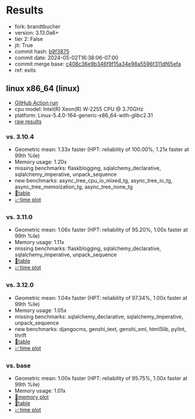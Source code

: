 # Results

- fork: brandtbucher
- version: 3.13.0a6+
- tier 2: False
- jit: True
- commit hash: [b9f3875](https://github.com/brandtbucher/cpython/commit/b9f3875)
- commit date: 2024-05-02T16:38:06-07:00
- commit merge base: [c408c36e9b346f9f15a34e98a5596f311df65efa](https://github.com/brandtbucher/cpython/commit/c408c36e9b346f9f15a34e98a5596f311df65efa)
- ref: exits

## linux x86_64 (linux)

- [GitHub Action run](https://github.com/faster-cpython/benchmarking/actions/runs/8933042107)
- cpu model: Intel(R) Xeon(R) W-2255 CPU @ 3.70GHz
- platform: Linux-5.4.0-164-generic-x86_64-with-glibc2.31
- [raw results](bm-20240502-linux-x86_64-brandtbucher-exits-3.13.0a6%2B-b9f3875.json)

### vs. 3.10.4

- Geometric mean: 1.33x faster (HPT: reliability of 100.00%, 1.21x faster at 99th %ile)
- Memory usage: 1.20x
- missing benchmarks: flaskblogging, sqlalchemy_declarative, sqlalchemy_imperative, unpack_sequence
- new benchmarks: async_tree_cpu_io_mixed_tg, async_tree_io_tg, async_tree_memoization_tg, async_tree_none_tg
- [📄table](bm-20240502-linux-x86_64-brandtbucher-exits-3.13.0a6%2B-b9f3875-vs-3.10.4.md)
- [📈time plot](bm-20240502-linux-x86_64-brandtbucher-exits-3.13.0a6%2B-b9f3875-vs-3.10.4.png)

### vs. 3.11.0

- Geometric mean: 1.06x faster (HPT: reliability of 95.20%, 1.00x faster at 99th %ile)
- Memory usage: 1.11x
- missing benchmarks: flaskblogging, sqlalchemy_declarative, sqlalchemy_imperative, unpack_sequence
- [📄table](bm-20240502-linux-x86_64-brandtbucher-exits-3.13.0a6%2B-b9f3875-vs-3.11.0.md)
- [📈time plot](bm-20240502-linux-x86_64-brandtbucher-exits-3.13.0a6%2B-b9f3875-vs-3.11.0.png)

### vs. 3.12.0

- Geometric mean: 1.04x faster (HPT: reliability of 97.34%, 1.00x faster at 99th %ile)
- Memory usage: 1.05x
- missing benchmarks: sqlalchemy_declarative, sqlalchemy_imperative, unpack_sequence
- new benchmarks: djangocms, genshi_text, genshi_xml, html5lib, pylint, thrift
- [📄table](bm-20240502-linux-x86_64-brandtbucher-exits-3.13.0a6%2B-b9f3875-vs-3.12.0.md)
- [📈time plot](bm-20240502-linux-x86_64-brandtbucher-exits-3.13.0a6%2B-b9f3875-vs-3.12.0.png)

### vs. base

- Geometric mean: 1.00x faster (HPT: reliability of 95.75%, 1.00x faster at 99th %ile)
- Memory usage: 1.01x
- [🧠memory plot](bm-20240502-linux-x86_64-brandtbucher-exits-3.13.0a6%2B-b9f3875-vs-base-mem.png)
- [📄table](bm-20240502-linux-x86_64-brandtbucher-exits-3.13.0a6%2B-b9f3875-vs-base.md)
- [📈time plot](bm-20240502-linux-x86_64-brandtbucher-exits-3.13.0a6%2B-b9f3875-vs-base.png)

